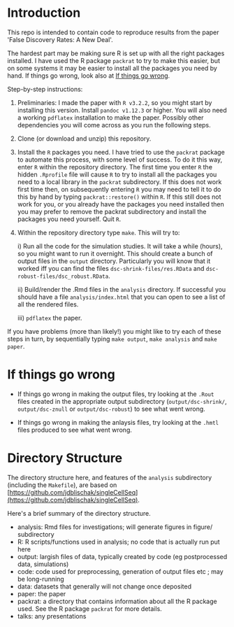 # Introduction

This repo is intended to contain code to reproduce results
from the paper 'False Discovery Rates: A New Deal'.

The hardest part may be making sure R is set up with all the right packages installed.
I have used the R package `packrat` to try to make this easier, but on some systems
it may be easier to install all the packages you need by hand. If things go wrong, look also at
[If things go wrong](if-things-go-wrong).

Step-by-step instructions:

1. Preliminaries: I made the paper with `R v3.2.2`, so you might start by installing this version.  Install `pandoc v1.12.3` or higher. You will also need a working `pdflatex` installation to make the paper. Possibly other
dependencies you will come across as you run the following steps.
2. Clone (or download and unzip) this repository.
3. Install the `R` packages you need. I have tried to use the `packrat` package to automate this process, with some level of success. To do it this way, enter `R` within the repository directory. The first time you enter `R` the hidden `.Rprofile` file will cause `R` to try to install all the packages you need to a local library in the `packrat` subdirectory.
If this does not work first time then, on subsequently entering `R` you may need to tell it to do this by hand by typing `packrat::restore()` within `R`.
If this still does not work for you, or you already have the packages you need installed then you may prefer to remove the packrat subdirectory and install the packages you need yourself. Quit `R`.
4. Within the repository directory type `make`. This will try to:
 
      i) Run all the code for the simulation studies.
It will take a while (hours), so you might want to run it overnight. This should create a bunch of output files in the `output` directory. Particularly you will know that it worked iff you can find the files `dsc-shrink-files/res.RData` and `dsc-robust-files/dsc_robust.RData`.

      ii) Build/render the .Rmd files in the `analysis` directory. If successful you should have a file `analysis/index.html` that you can open to see a list of all the rendered files.
      
      iii)  `pdflatex` the paper.

If you have problems (more than likely!) you might like to try each of these steps in turn, by sequentially typing
`make output`, `make analysis` and `make paper`.

# If things go wrong

- If things go wrong in making the output files, try looking at the `.Rout` files
created in  the appropriate output subdirectory (`output/dsc-shrink/`, `output/dsc-znull` or `output/dsc-robust`) 
to see what went wrong.

- If things go wrong in making the anlaysis files, try looking at the `.hmtl` files produced to see what went wrong.

# Directory Structure

The directory structure here, and features of the `analysis` subdirectory (including the `Makefile`), are based on
[https://github.com/jdblischak/singleCellSeq](https://github.com/jdblischak/singleCellSeq).

Here's a brief summary of the directory structure.
- analysis: Rmd files for investigations; will generate figures in figure/ subdirectory
- R: R scripts/functions used in analysis; no code that is actually run put here
- output: largish files of data, typically created by code (eg postprocessed data, simulations)
- code: code used for preprocessing, generation of output files etc ; may be long-running
- data: datasets that generally will not change once deposited
- paper: the paper
- packrat: a directory that contains information about all the R package used.
See the R package `packrat` for more details.
- talks: any presentations
